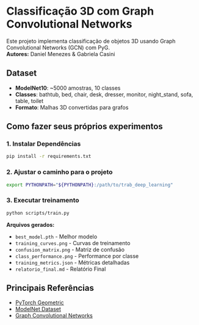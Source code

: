 # Classificação 3D com Graph Convolutional Networks

Este projeto implementa classificação de objetos 3D usando Graph Convolutional Networks (GCN) com PyG.\
**Autores:** Daniel Menezes & Gabriela Casini

## Dataset

- **ModelNet10**: ~5000 amostras, 10 classes
- **Classes**: bathtub, bed, chair, desk, dresser, monitor, night_stand, sofa, table, toilet
- **Formato**: Malhas 3D convertidas para grafos


## Como fazer seus próprios experimentos

### 1. Instalar Dependências

```bash
pip install -r requirements.txt
```

### 2. Ajustar o caminho para o projeto

```bash
export PYTHONPATH="${PYTHONPATH}:/path/to/trab_deep_learning" 
```

### 3. Executar treinamento

```bash
python scripts/train.py
```

**Arquivos gerados:**
- `best_model.pth` - Melhor modelo
- `training_curves.png` - Curvas de treinamento
- `confusion_matrix.png` - Matriz de confusão
- `class_performance.png` - Performance por classe
- `training_metrics.json` - Métricas detalhadas
- `relatorio_final.md` - Relatório Final


## Principais Referências

- [PyTorch Geometric](https://pytorch-geometric.readthedocs.io/)
- [ModelNet Dataset](https://modelnet.cs.princeton.edu/)
- [Graph Convolutional Networks](https://arxiv.org/abs/1609.02907)
